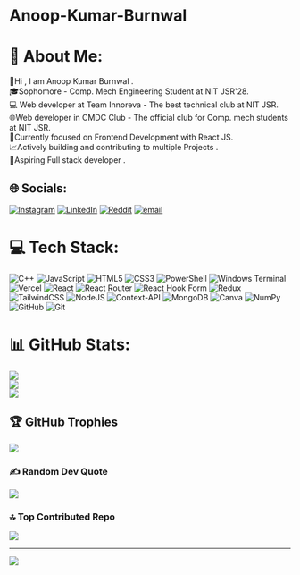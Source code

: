 # Anoop-Kumar-Burnwal
# 💫 About Me:
👋Hi , I am Anoop Kumar Burnwal .<br>🎓Sophomore - Comp. Mech Engineering Student at NIT JSR'28.<br>💻 Web developer at Team Innoreva - The best technical club at NIT JSR.<br>🌐Web developer in CMDC Club - The official club for Comp. mech students at NIT JSR.<br>🚀Currently focused on Frontend Development with React JS.<br>📈Actively building and contributing to multiple Projects .<br>🎯Aspiring Full stack developer .


## 🌐 Socials:
[![Instagram](https://img.shields.io/badge/Instagram-%23E4405F.svg?logo=Instagram&logoColor=white)](https://instagram.com/anoop_kr_06) [![LinkedIn](https://img.shields.io/badge/LinkedIn-%230077B5.svg?logo=linkedin&logoColor=white)](https://linkedin.com/in/anoop-kumar-burnwal-aa0b10318/) [![Reddit](https://img.shields.io/badge/Reddit-%23FF4500.svg?logo=Reddit&logoColor=white)](https://reddit.com/user/Affectionate-Set7229/) [![email](https://img.shields.io/badge/Email-D14836?logo=gmail&logoColor=white)](mailto:anoopkumar19062006@gmail.com) 

# 💻 Tech Stack:
![C++](https://img.shields.io/badge/c++-%2300599C.svg?style=for-the-badge&logo=c%2B%2B&logoColor=white) ![JavaScript](https://img.shields.io/badge/javascript-%23323330.svg?style=for-the-badge&logo=javascript&logoColor=%23F7DF1E) ![HTML5](https://img.shields.io/badge/html5-%23E34F26.svg?style=for-the-badge&logo=html5&logoColor=white) ![CSS3](https://img.shields.io/badge/css3-%231572B6.svg?style=for-the-badge&logo=css3&logoColor=white) ![PowerShell](https://img.shields.io/badge/PowerShell-%235391FE.svg?style=for-the-badge&logo=powershell&logoColor=white) ![Windows Terminal](https://img.shields.io/badge/Windows%20Terminal-%234D4D4D.svg?style=for-the-badge&logo=windows-terminal&logoColor=white) ![Vercel](https://img.shields.io/badge/vercel-%23000000.svg?style=for-the-badge&logo=vercel&logoColor=white) ![React](https://img.shields.io/badge/react-%2320232a.svg?style=for-the-badge&logo=react&logoColor=%2361DAFB) ![React Router](https://img.shields.io/badge/React_Router-CA4245?style=for-the-badge&logo=react-router&logoColor=white) ![React Hook Form](https://img.shields.io/badge/React%20Hook%20Form-%23EC5990.svg?style=for-the-badge&logo=reacthookform&logoColor=white) ![Redux](https://img.shields.io/badge/redux-%23593d88.svg?style=for-the-badge&logo=redux&logoColor=white) ![TailwindCSS](https://img.shields.io/badge/tailwindcss-%2338B2AC.svg?style=for-the-badge&logo=tailwind-css&logoColor=white) ![NodeJS](https://img.shields.io/badge/node.js-6DA55F?style=for-the-badge&logo=node.js&logoColor=white) ![Context-API](https://img.shields.io/badge/Context--Api-000000?style=for-the-badge&logo=react) ![MongoDB](https://img.shields.io/badge/MongoDB-%234ea94b.svg?style=for-the-badge&logo=mongodb&logoColor=white) ![Canva](https://img.shields.io/badge/Canva-%2300C4CC.svg?style=for-the-badge&logo=Canva&logoColor=white) ![NumPy](https://img.shields.io/badge/numpy-%23013243.svg?style=for-the-badge&logo=numpy&logoColor=white) ![GitHub](https://img.shields.io/badge/github-%23121011.svg?style=for-the-badge&logo=github&logoColor=white) ![Git](https://img.shields.io/badge/git-%23F05033.svg?style=for-the-badge&logo=git&logoColor=white)
# 📊 GitHub Stats:
![](https://github-readme-stats.vercel.app/api?username=Anoopkr1906&theme=dark&hide_border=false&include_all_commits=false&count_private=false)<br/>
![](https://nirzak-streak-stats.vercel.app/?user=Anoopkr1906&theme=dark&hide_border=false)<br/>
![](https://github-readme-stats.vercel.app/api/top-langs/?username=Anoopkr1906&theme=dark&hide_border=false&include_all_commits=false&count_private=false&layout=compact)

## 🏆 GitHub Trophies
![](https://github-profile-trophy.vercel.app/?username=Anoopkr1906&theme=radical&no-frame=false&no-bg=true&margin-w=4)

### ✍️ Random Dev Quote
![](https://quotes-github-readme.vercel.app/api?type=horizontal&theme=radical)

### 🔝 Top Contributed Repo
![](https://github-contributor-stats.vercel.app/api?username=Anoopkr1906&limit=5&theme=dark&combine_all_yearly_contributions=true)

---
[![](https://visitcount.itsvg.in/api?id=Anoopkr1906&icon=0&color=0)](https://visitcount.itsvg.in)

<!-- Proudly created with GPRM ( https://gprm.itsvg.in ) -->
